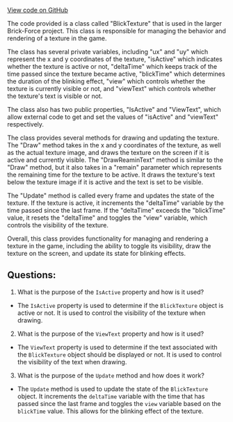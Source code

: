 [View code on GitHub](https://github.com/TieHaxJan/Brick-Force/Assembly-CSharp\BlickTexture.cs)

The code provided is a class called "BlickTexture" that is used in the larger Brick-Force project. This class is responsible for managing the behavior and rendering of a texture in the game.

The class has several private variables, including "ux" and "uy" which represent the x and y coordinates of the texture, "isActive" which indicates whether the texture is active or not, "deltaTime" which keeps track of the time passed since the texture became active, "blickTime" which determines the duration of the blinking effect, "view" which controls whether the texture is currently visible or not, and "viewText" which controls whether the texture's text is visible or not.

The class also has two public properties, "IsActive" and "ViewText", which allow external code to get and set the values of "isActive" and "viewText" respectively.

The class provides several methods for drawing and updating the texture. The "Draw" method takes in the x and y coordinates of the texture, as well as the actual texture image, and draws the texture on the screen if it is active and currently visible. The "DrawReaminText" method is similar to the "Draw" method, but it also takes in a "remain" parameter which represents the remaining time for the texture to be active. It draws the texture's text below the texture image if it is active and the text is set to be visible.

The "Update" method is called every frame and updates the state of the texture. If the texture is active, it increments the "deltaTime" variable by the time passed since the last frame. If the "deltaTime" exceeds the "blickTime" value, it resets the "deltaTime" and toggles the "view" variable, which controls the visibility of the texture.

Overall, this class provides functionality for managing and rendering a texture in the game, including the ability to toggle its visibility, draw the texture on the screen, and update its state for blinking effects.
## Questions: 
 1. What is the purpose of the `IsActive` property and how is it used?
- The `IsActive` property is used to determine if the `BlickTexture` object is active or not. It is used to control the visibility of the texture when drawing.

2. What is the purpose of the `ViewText` property and how is it used?
- The `ViewText` property is used to determine if the text associated with the `BlickTexture` object should be displayed or not. It is used to control the visibility of the text when drawing.

3. What is the purpose of the `Update` method and how does it work?
- The `Update` method is used to update the state of the `BlickTexture` object. It increments the `deltaTime` variable with the time that has passed since the last frame and toggles the `view` variable based on the `blickTime` value. This allows for the blinking effect of the texture.
